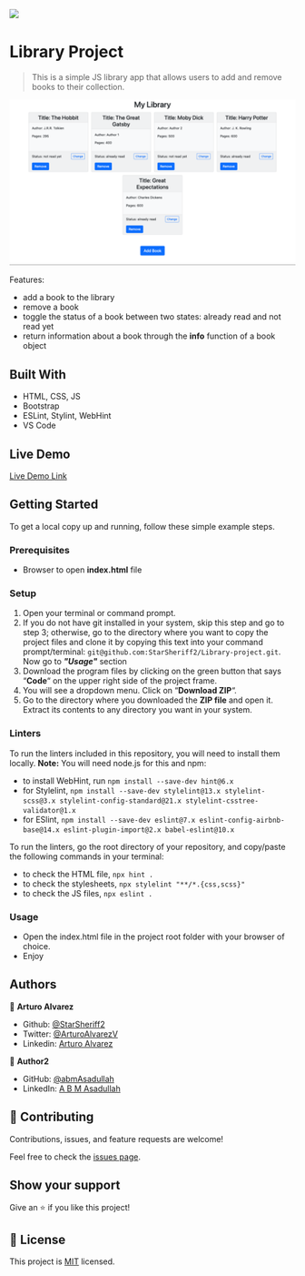 ![](https://img.shields.io/badge/Microverse-blueviolet)

# Library Project

> This is a simple JS library app that allows users to add and remove books to their collection.

![screenshot](./app_screenshot.png)

Features:
- add a book to the library
- remove a book
- toggle the status of a book between two states: already read and not read yet
- return information about a book through the **info** function of a book object

## Built With

- HTML, CSS, JS
- Bootstrap
- ESLint, Stylint, WebHint
- VS Code

## Live Demo

[Live Demo Link](https://starsheriff2.github.io/Library-project/)

## Getting Started

To get a local copy up and running, follow these simple example steps.

### Prerequisites
- Browser to open **index.html** file
### Setup
1. Open your terminal or command prompt.
2. If you do not have git installed in your system, skip this step and go to step 3; otherwise, go to the directory where you want to copy the project files and clone it by copying this text into your command prompt/terminal: `git@github.com:StarSheriff2/Library-project.git`.
<br>Now go to ***"Usage"*** section
3. Download the program files by clicking on the green button that says “**Code**“ on the upper right side of the project frame.
4. You will see a dropdown menu. Click on “**Download ZIP**“.
5. Go to the directory where you downloaded the **ZIP file** and open it. Extract its contents to any directory you want in your system.


### Linters
To run the linters included in this repository, you will need to install them locally. **Note:** You will need node.js for this and npm:
- to install WebHint, run `npm install --save-dev hint@6.x`
- for Stylelint, `npm install --save-dev stylelint@13.x stylelint-scss@3.x stylelint-config-standard@21.x stylelint-csstree-validator@1.x`
- for ESlint, `npm install --save-dev eslint@7.x eslint-config-airbnb-base@14.x eslint-plugin-import@2.x babel-eslint@10.x`

To run the linters, go the root directory of your repository, and copy/paste the following commands in your terminal:
- to check the HTML file, `npx hint .`
- to check the stylesheets, `npx stylelint "**/*.{css,scss}"`
- to check the JS files, `npx eslint .`

### Usage
- Open the index.html file in the project root folder with your browser of choice.
- Enjoy


## Authors

👤 **Arturo Alvarez**
- Github: [@StarSheriff2](https://github.com/StarSheriff2)
- Twitter: [@ArturoAlvarezV](https://twitter.com/ArturoAlvarezV)
- Linkedin: [Arturo Alvarez](https://www.linkedin.com/in/arturoalvarezv/)

👤 **Author2**

- GitHub: [@abmAsadullah](https://github.com/abmAsadullah)
- LinkedIn: [A B M Asadullah](https://www.linkedin.com/in/abmasadullah/)

## 🤝 Contributing

Contributions, issues, and feature requests are welcome!

Feel free to check the [issues page](https://github.com/StarSheriff2/Library-project/issues).

## Show your support

Give an ⭐️ if you like this project!

## 📝 License

This project is [MIT](./MIT.md) licensed.
